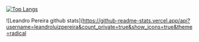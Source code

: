 
[![Top Langs](https://github-readme-stats.vercel.app/api/top-langs/?username=leandroluizpereira&layout=compact)](https://github.com/avani17101/github-readme-stats)

![Leandro Pereira github stats](https://github-readme-stats.vercel.app/api?username=leandroluizpereira&count_private=true&show_icons=true&theme=radical
